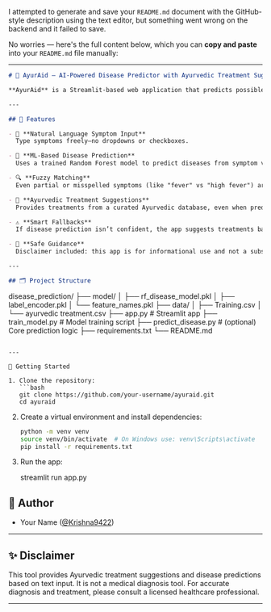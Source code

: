 I attempted to generate and save your `README.md` document with the GitHub-style description using the text editor, but something went wrong on the backend and it failed to save.

No worries — here's the full content below, which you can **copy and paste** into your `README.md` file manually:

---

```markdown
# 🌿 AyurAid – AI-Powered Disease Predictor with Ayurvedic Treatment Suggestions

**AyurAid** is a Streamlit-based web application that predicts possible diseases based on symptoms entered in natural language and suggests relevant Ayurvedic treatments. It combines the power of **machine learning** and **natural language processing** to provide health insights rooted in traditional Indian medicine.

---

## 🧠 Features

- 📝 **Natural Language Symptom Input**  
  Type symptoms freely—no dropdowns or checkboxes.

- 🤖 **ML-Based Disease Prediction**  
  Uses a trained Random Forest model to predict diseases from symptom vectors.

- 🔍 **Fuzzy Matching**  
  Even partial or misspelled symptoms (like "fever" vs "high fever") are matched accurately.

- 🌿 **Ayurvedic Treatment Suggestions**  
  Provides treatments from a curated Ayurvedic database, even when prediction is uncertain.

- ⚠️ **Smart Fallbacks**  
  If disease prediction isn’t confident, the app suggests treatments based on symptoms alone.

- 🧘 **Safe Guidance**  
  Disclaimer included: this app is for informational use and not a substitute for medical consultation.

---

## 🗂️ Project Structure

```

disease\_prediction/
├── model/
│   ├── rf\_disease\_model.pkl
│   ├── label\_encoder.pkl
│   └── feature\_names.pkl
├── data/
│   ├── Training.csv
│   └── ayurvedic treatment.csv
├── app.py                # Streamlit app
├── train\_model.py        # Model training script
├── predict\_disease.py    # (optional) Core prediction logic
├── requirements.txt
└── README.md

````

---

🚀 Getting Started

1. Clone the repository:
   ```bash
   git clone https://github.com/your-username/ayuraid.git
   cd ayuraid
````

2. Create a virtual environment and install dependencies:

   ```bash
   python -m venv venv
   source venv/bin/activate  # On Windows use: venv\Scripts\activate
   pip install -r requirements.txt
   ```

3. Run the app:


   streamlit run app.py


## 👤 Author

* Your Name ([@Krishna9422]([https://github.com/Krishna9422/AyuHealthMate]))

---

## ✨ Disclaimer

This tool provides Ayurvedic treatment suggestions and disease predictions based on text input. It is not a medical diagnosis tool. For accurate diagnosis and treatment, please consult a licensed healthcare professional.

---

